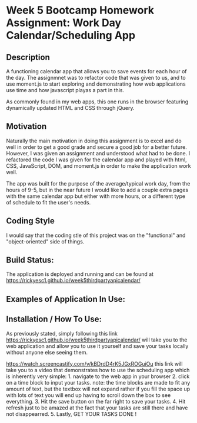 # Week 5 Bootcamp Homework Assignment: Work Day Calendar/Scheduling App

## Description

A functioning calendar app that allows you to save events for each hour of the day.  The assignmnet was to refactor code that was given to us, and to use moment.js to start exploring and demonstrating how web applications use time and how javascript playas a part in this.  

As commonly found in my web apps, this one runs in the browser featuring dynamically updated HTML and CSS through jQuery.



## Motivation

Naturally the main motivation in doing this assignment is to excel and do well in order to get a good grade and secure a good job for a better future. 
However, I was given an assignment and understood what had to be done. I refactored the code I was given for the calendar app and played with html, CSS, JavaScript, DOM, and moment.js in order to make the application work well. 

The app was built for the purpose of the average/typical work day, from the hours of 9-5, but in the near future I would like to add a couple extra pages with the same calendar app but either with more hours, or a different type of schedule to fit the user's needs. 

## Coding Style

I would say that the coding stle of this project was on the "functional" and "object-oriented" side of things.

## Build Status:

The application is deployed and running and can be found at https://rickyesc1.github.io/week5thirdpartyapicalendar/

## Examples of Application In Use:

## Installation / How To Use:

As previously stated, simply following this link https://rickyesc1.github.io/week5thirdpartyapicalendar/ will take you to the web application and allow you to use it yourself and save your tasks locally without anyone else seeing them.

https://watch.screencastify.com/v/kBDrdD4rK5JGxROGuiOu this link will take you to a video that demonstrates how to use the scheduling app which is inherently very simple:
    1. navigate to the web app in your browser
    2. click on a time block to input your tasks.
        note: the time blocks are made to fit any amount of text, but the textbox will not expand rather if you fill the space up with lots of text you will end up having to scroll down the box to see everything.
    3. Hit the save button on the far right to save your tasks. 
    4. Hit refresh just to be amazed at the fact that your tasks are still there and have not disappearred.
    5. Lastly, GET YOUR TASKS DONE !


